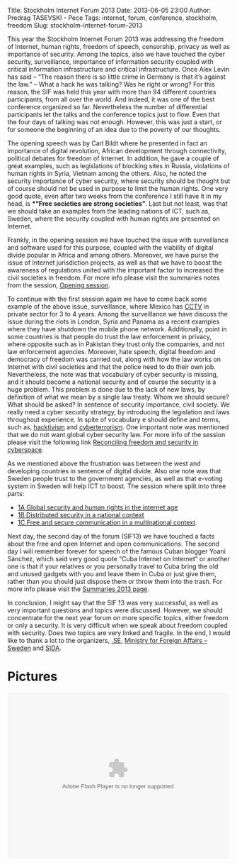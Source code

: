 Title: Stockholm Internet Forum 2013
Date: 2013-06-05 23:00
Author: Predrag TASEVSKI - Pece
Tags: internet, forum, conference, stockholm, freedom
Slug: stockholm-internet-forum-2013

This year the Stockholm Internet Forum 2013 was addressing the freedom
of Internet, human rights, freedom of speech, censorship, privacy as
well as importance of security. Among the topics, also we have touched
the cyber security, surveillance, importance of information security
coupled with critical information infrastructure and critical
infrastructure. Once Alex Levin has said – “The reason there is so
little crime in Germany is that it’s against the law.” – What a hack he
was talking? Was he right or wrong? For this reason, the SIF was held
this year with more than 94 different countries participants, from all
over the world. And indeed, it was one of the best conference organized
so far. Nevertheless the number of differential participants let the
talks and the conference topics just to flow. Even that the four days of
talking was not enough. However, this was just a start, or for someone
the beginning of an idea due to the poverty of our thoughts.

</p>

The opening speech was by Carl Bildt where he presented in fact an
importance of digital revolution, African development through
connectivity, political debates for freedom of Internet. In addition, he
gave a couple of great examples, such as legislations of blocking sites
in Russia, violations of human rights in Syria, Vietnam among the
others. Also, he noted the security importance of cyber security, where
security should be thought but of course should not be used in purpose
to limit the human rights. One very good quote, even after two weeks
from the conference I still have it in my head, is **\*“Free societies
are strong societies”**. Last but not least, was that we should take an
examples from the leading nations of ICT, such as, Sweden, where the
security coupled with human rights are presented on Internet.

</p>

Frankly, in the opening session we have touched the issue with
surveillance and software used for this purpose, coupled with the
viability of digital divide popular in Africa and among others.
Moreover, we have purse the issue of Internet jurisdiction projects, as
well as that we have to boost the awareness of regulations united with
the important factor to increased the civil societies in freedom. For
more info please visit the summaries notes from the session, [Opening
session](http://www.stockholminternetforum.se/program/opening-session/ "Opening session").

</p>

To continue with the first session again we have to come back some
example of the above issue, surveillance, where Mexico has
[CCTV](http://en.wikipedia.org/wiki/Closed-circuit_television "Closed-circuit television - Wikipedia")
in private sector for 3 to 4 years. Among the surveillance we have
discuss the issue during the riots in London, Syria and Panama as a
recent examples where they have shutdown the mobile phone network.
Additionally, point in some countries is that people do trust the law
enforcement in privacy, where opposite such as in Pakistan they trust
only the companies, and not law enforcement agencies. Moreover, hate
speech, digital freedom and democracy of freedom was carried out, along
with how the law works on Internet with civil societies and that the
police need to do their own job. Nevertheless, the note was that
vocabulary of cyber security is missing, and it should become a national
security and of course the security is a huge problem. This problem is
done due to the lack of new laws, by definition of what we mean by a
single law treaty. Whom we should secure? What should be asked? In
sentence of security importance, civil society. We really need a cyber
security strategy, by introducing the legislation and laws throughout
experience. In spite of vocabulary e should define and terms, such as,
[hacktivism](http://en.wikipedia.org/wiki/Hacktivism "Hacktivism - Wiki")
and
[cyberterrorism](https://en.wikipedia.org/wiki/Cyberterrorism "Cyberterrorism - Wiki").
One important note was mentioned that we do not want global cyber
security law. For more info of the session please visit the following
link [Reconciling freedom and security in
cyberspace](http://www.stockholminternetforum.se/program/session-1/informal-summary/ "Session 1: Reconciling freedom and security in cyberspace").

As we mentioned above the frustration was between the west and
developing countries in sentence of digital divide. Also one note was
that Sweden people trust to the government agencies, as well as that
e-voting system in Sweden will help ICT to boost. The session where
split into three parts:

</p>

-   [1A Global security and human rights in the internet
    age](http://www.stockholminternetforum.se/program/session-1a/informal-summary-of-session-1a/ "1A Global security and human rights in the internet age")
-   [1B Distributed security in a national
    context](http://www.stockholminternetforum.se/program/session-1b/informal-summary/ "1B Distributed security in a national context")
-   [1C Free and secure communication in a multinational
    context](http://www.stockholminternetforum.se/program/session-1c/informal-summary/ "1C Free and secure communication in a multinational context").

</p>

Next day, the second day of the forum (SIF13) we have touched a facts
about the free and open Internet and open communications. The second day
I will remember forever for speech of the famous Cuban blogger Yoani
Sánchez, which said very good quote “Cuba Internet on Internet” or
another one is that if your relatives or you personally travel to Cuba
bring the old and unused gadgets with you and leave them in Cuba or just
give them, rather than you should just dispose them or throw them into
the trash. For more info please visit the [Summaries 2013
page](http://www.stockholminternetforum.se/summaries-2013/ "Summaries 2013 | Stockholm Internet Forum").

</p>

In conclusion, I might say that the SIF 13 was very successful, as well
as very important questions and topics were discussed. However, we
should concentrate for the next year forum on more specific topics,
either freedom or only a security. It is very difficult when we speak
about freedom coupled with security. Does two topics are very linked and
fragile. In the end, I would like to thank a lot to the organizers,
[.SE](https://www.iis.se/ ".SE"), [Ministry for Foreign Affairs –
Sweden](http://www.government.se/sb/d/2059 "Ministry for Foreign Affairs - Sweden")
and [SIDA](http://www.sida.se/Svenska/ "SIDA").

</p>

Pictures
========

<object width="500" height="375"> <param name="flashvars" value="offsite=true&lang=en-us&page_show_url=%2Fphotos%2F29569957%40N00%2Fsets%2F72157648696553859%2Fshow%2F&page_show_back_url=%2Fphotos%2F29569957%40N00%2Fsets%2F72157648696553859%2F&set_id=72157648696553859&jump_to="></param> <param name="movie" value="https://www.flickr.com/apps/slideshow/show.swf?v=1811922554"></param> <param name="allowFullScreen" value="true"></param><embed type="application/x-shockwave-flash" src="https://www.flickr.com/apps/slideshow/show.swf?v=1811922554" allowFullScreen="true" flashvars="offsite=true&lang=en-us&page_show_url=%2Fphotos%2F29569957%40N00%2Fsets%2F72157648696553859%2Fshow%2F&page_show_back_url=%2Fphotos%2F29569957%40N00%2Fsets%2F72157648696553859%2F&set_id=72157648696553859&jump_to=" width="500" height="375"></embed></object>

